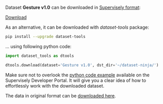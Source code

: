 Dataset **Gesture v1.0** can be downloaded in [Supervisely format](https://developer.supervisely.com/api-references/supervisely-annotation-json-format):

 [Download](https://assets.supervisely.com/remote/eyJsaW5rIjogInMzOi8vc3VwZXJ2aXNlbHktZGF0YXNldHMvMjgzOV9HZXN0dXJlIHYxLjAvZ2VzdHVyZS12MS4wLURhdGFzZXROaW5qYS50YXIiLCAic2lnIjogInVsR09IM3lvdGF2WXQrUFJmNDd4ZVBqT3c3NDlkRURwT3FFUytEZlNoRVk9In0=?response-content-disposition=attachment%3B%20filename%3D%22gesture-v1.0-DatasetNinja.tar%22)

As an alternative, it can be downloaded with *dataset-tools* package:
``` bash
pip install --upgrade dataset-tools
```

... using following python code:
``` python
import dataset_tools as dtools

dtools.download(dataset='Gesture v1.0', dst_dir='~/dataset-ninja/')
```
Make sure not to overlook the [python code example](https://developer.supervisely.com/getting-started/python-sdk-tutorials/iterate-over-a-local-project) available on the Supervisely Developer Portal. It will give you a clear idea of how to effortlessly work with the downloaded dataset.

The data in original format can be [downloaded here](https://www.kaggle.com/datasets/zenggis/gesture-v1).